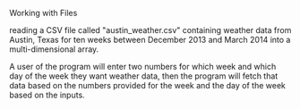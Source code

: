  Working with Files

reading a CSV file called "austin_weather.csv" containing weather data from Austin, Texas for ten weeks between December 2013 and March 2014 into a multi-dimensional array.

A user of the program will enter two numbers for which week and which day of the week they want weather data, then the program will fetch that data based on the numbers provided for the week and the day of the week based on the inputs.
